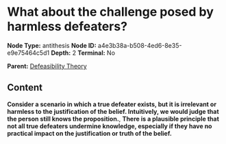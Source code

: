 # What about the challenge posed by harmless defeaters?

**Node Type:** antithesis
**Node ID:** a4e3b38a-b508-4ed6-8e35-e9e75464c5d1
**Depth:** 2
**Terminal:** No

**Parent:** [Defeasibility Theory](defeasibility-theory.md)

## Content

**Consider a scenario in which a true defeater exists, but it is irrelevant or harmless to the justification of the belief. Intuitively, we would judge that the person still knows the proposition.**, **There is a plausible principle that not all true defeaters undermine knowledge, especially if they have no practical impact on the justification or truth of the belief.**
